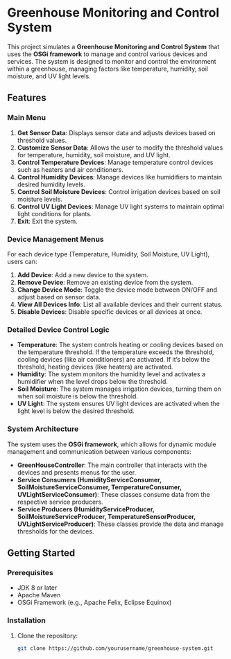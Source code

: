 # Greenhouse Monitoring and Control System

This project simulates a **Greenhouse Monitoring and Control System** that uses the **OSGi framework** to manage and control various devices and services. The system is designed to monitor and control the environment within a greenhouse, managing factors like temperature, humidity, soil moisture, and UV light levels.

## Features

### Main Menu
1. **Get Sensor Data**: Displays sensor data and adjusts devices based on threshold values.
2. **Customize Sensor Data**: Allows the user to modify the threshold values for temperature, humidity, soil moisture, and UV light.
3. **Control Temperature Devices**: Manage temperature control devices such as heaters and air conditioners.
4. **Control Humidity Devices**: Manage devices like humidifiers to maintain desired humidity levels.
5. **Control Soil Moisture Devices**: Control irrigation devices based on soil moisture levels.
6. **Control UV Light Devices**: Manage UV light systems to maintain optimal light conditions for plants.
7. **Exit**: Exit the system.

### Device Management Menus

For each device type (Temperature, Humidity, Soil Moisture, UV Light), users can:

1. **Add Device**: Add a new device to the system.
2. **Remove Device**: Remove an existing device from the system.
3. **Change Device Mode**: Toggle the device mode between ON/OFF and adjust based on sensor data.
4. **View All Devices Info**: List all available devices and their current status.
5. **Disable Devices**: Disable specific devices or all devices at once.

### Detailed Device Control Logic

- **Temperature**: The system controls heating or cooling devices based on the temperature threshold. If the temperature exceeds the threshold, cooling devices (like air conditioners) are activated. If it’s below the threshold, heating devices (like heaters) are activated.
- **Humidity**: The system monitors the humidity level and activates a humidifier when the level drops below the threshold.
- **Soil Moisture**: The system manages irrigation devices, turning them on when soil moisture is below the threshold.
- **UV Light**: The system ensures UV light devices are activated when the light level is below the desired threshold.

### System Architecture

The system uses the **OSGi framework**, which allows for dynamic module management and communication between various components:

- **GreenHouseController**: The main controller that interacts with the devices and presents menus for the user.
- **Service Consumers (HumidityServiceConsumer, SoilMoistureServiceConsumer, TemperatureConsumer, UVLightServiceConsumer)**: These classes consume data from the respective service producers.
- **Service Producers (HumidityServiceProducer, SoilMoistureServiceProducer, TemperatureSensorProducer, UVLightServiceProducer)**: These classes provide the data and manage thresholds for the devices.

## Getting Started

### Prerequisites

- JDK 8 or later
- Apache Maven
- OSGi Framework (e.g., Apache Felix, Eclipse Equinox)

### Installation

1. Clone the repository:
   ```bash
   git clone https://github.com/yourusername/greenhouse-system.git
